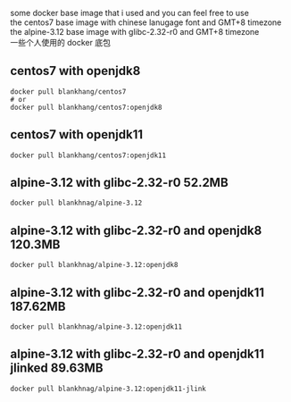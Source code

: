 some docker base image that i used and you can feel free to use  
the centos7 base image with chinese lanugage font and GMT+8 timezone  
the alpine-3.12 base image with glibc-2.32-r0 and GMT+8 timezone  
一些个人使用的 docker 底包  

## centos7 with openjdk8
```shell script
docker pull blankhang/centos7
# or
docker pull blankhang/centos7:openjdk8
```
## centos7 with openjdk11
```shell script
docker pull blankhang/centos7:openjdk11
```

## alpine-3.12 with glibc-2.32-r0  52.2MB
```shell script
docker pull blankhnag/alpine-3.12
```
## alpine-3.12 with glibc-2.32-r0 and openjdk8 120.3MB
```shell script
docker pull blankhnag/alpine-3.12:openjdk8
```
## alpine-3.12 with glibc-2.32-r0 and openjdk11 187.62MB
```shell script
docker pull blankhnag/alpine-3.12:openjdk11
```
## alpine-3.12 with glibc-2.32-r0 and openjdk11 jlinked  89.63MB
```shell script
docker pull blankhnag/alpine-3.12:openjdk11-jlink
```
